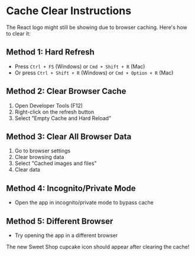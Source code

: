 # Cache Clear Instructions

The React logo might still be showing due to browser caching. Here's how to clear it:

## Method 1: Hard Refresh
- Press `Ctrl + F5` (Windows) or `Cmd + Shift + R` (Mac)
- Or press `Ctrl + Shift + R` (Windows) or `Cmd + Option + R` (Mac)

## Method 2: Clear Browser Cache
1. Open Developer Tools (F12)
2. Right-click on the refresh button
3. Select "Empty Cache and Hard Reload"

## Method 3: Clear All Browser Data
1. Go to browser settings
2. Clear browsing data
3. Select "Cached images and files"
4. Clear data

## Method 4: Incognito/Private Mode
- Open the app in incognito/private mode to bypass cache

## Method 5: Different Browser
- Try opening the app in a different browser

The new Sweet Shop cupcake icon should appear after clearing the cache!
